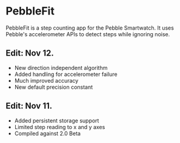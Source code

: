 PebbleFit
=========

PebbleFit is a step counting app for the Pebble Smartwatch.
It uses Pebble's accelerometer APIs to detect steps while ignoring noise.

Edit: Nov 12.
-------------

* New direction independent algorithm
* Added handling for accelerometer failure
* Much improved accuracy
* New default precision constant

Edit: Nov 11.
-------------

* Added persistent storage support
* Limited step reading to x and y axes
* Compiled against 2.0 Beta